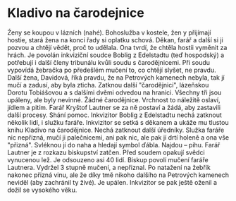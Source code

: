# Kladivo na čarodejnice

Źeny se koupou v lázních (nahé).
Bohoslužba v kostele, žen y přijímají hostie, stará žena na konci řady si oplatku schová. Děkan, farář a další si ji pozvou a chtějí vědět, proč to udělala. Ona tvrdí, že chtěla hostii vyměnit za hrách. 
Je povolán inkviziční soudce Boblig z Edelstadtu (teď hospodský) a potřebují i další členy tribunálu kvůli soudu s čarodějnicemi. Při soudu vypovídá žebračka po předešlém mučení to, co chtějí slyšet, ne pravdu. Další žena, Davidová, říká pravdu, že na Petrových kamenech nebyla, tak jí mučí a zadusí, aby byla zticha. Zatknou další "čarodějnici", lázeňskou Dorotu Tobiášovou a s dalšími dvěmi odvedou na hranici. Všechny tři jsou upáleny, ale byly nevinné. Žádné čarodějnice. Vrchnost to náležitě oslaví, jídlem a pitím. Farář Kryštof Lautner se za ně postaví a žádá, aby zastavili další procesy. Shání pomoc. Inkvizitor Boblig z Edelstadtu nechá zatknout několik lidí, i služku faráře. Inkvizitor se setká s děkanem a ukáže mu tlustou knihu Kladivo na čarodějnice. Nechá zatknout další úředníky. Služka faráře nic nepřizná, mučí ji palečnicemi, ani pak nic, ale pak jí drtí holeně a ona vše "přizná". Svléknou jí do naha a hledají symbol ďábla. Najdou – pihu. Farář Lautner je z rozkazu biskupství zatčen.
Před soudem opakují svědci vynucenou lež. Je odsouzeno asi 40 lidí. Biskup povolí mučení faráře Lautnera. Vydržel 3 stupně mučení, a nepřiznal. Po natažení na žebřík nakonec přizná vinu, ale že díky tmě nikoho dalšího na Petrových kamenech neviděl (aby zachránil ty živé). Je upálen.
Inkvizitor se pak ještě oženil a dožil se vysokého věku.
